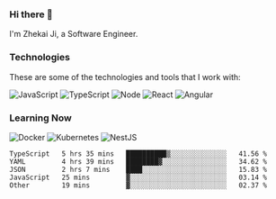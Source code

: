 ### Hi there 👋
I'm Zhekai Ji, a Software Engineer.

### Technologies
These are some of the technologies and tools that I work with:

![JavaScript](https://img.shields.io/badge/JavaScript-323330.svg?logo=javascript&logoColor=F7DF1E) 
![TypeScript](https://img.shields.io/badge/TypeScript-007ACC.svg?logo=typescript&logoColor=white) 
![Node](https://img.shields.io/badge/Node.js-43853D.svg?logo=node.js&logoColor=white)
![React](https://img.shields.io/badge/React-20232a.svg?logo=react&logoColor=61DAFB) 
![Angular](https://img.shields.io/badge/Angular-E23237.svg?logo=angularjs&logoColor=white)

### Learning Now
![Docker](https://img.shields.io/badge/Docker-2496ED?logo=docker&logoColor=white)
![Kubernetes](https://img.shields.io/badge/Kubernetes-326CE5.svg?logo=Kubernetes&logoColor=white)
![NestJS](https://img.shields.io/badge/NestJS-E0234E?logo=nestjs&logoColor=white)

<!--START_SECTION:waka-->

```text
TypeScript   5 hrs 35 mins   ██████████▒░░░░░░░░░░░░░░   41.56 %
YAML         4 hrs 39 mins   ████████▓░░░░░░░░░░░░░░░░   34.62 %
JSON         2 hrs 7 mins    ████░░░░░░░░░░░░░░░░░░░░░   15.83 %
JavaScript   25 mins         ▓░░░░░░░░░░░░░░░░░░░░░░░░   03.14 %
Other        19 mins         ▓░░░░░░░░░░░░░░░░░░░░░░░░   02.37 %
```

<!--END_SECTION:waka-->
